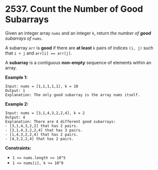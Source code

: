 # 2537. Count the Number of Good Subarrays

Given an integer array `nums` and an integer `k`, return *the number of **good** subarrays of* `nums`.

A subarray `arr` is **good** if there are **at least** `k` pairs of indices `(i, j)` such that `i < j` and `arr[i] == arr[j]`.

A **subarray** is a contiguous **non-empty** sequence of elements within an array.

**Example 1:**

```()
Input: nums = [1,1,1,1,1], k = 10
Output: 1
Explanation: The only good subarray is the array nums itself.
```

**Example 2:**

```()
Input: nums = [3,1,4,3,2,2,4], k = 2
Output: 4
Explanation: There are 4 different good subarrays:
- [3,1,4,3,2,2] that has 2 pairs.
- [3,1,4,3,2,2,4] that has 3 pairs.
- [1,4,3,2,2,4] that has 2 pairs.
- [4,3,2,2,4] that has 2 pairs.
```

**Constraints:**

- `1 <= nums.length <= 10^5`
- `1 <= nums[i], k <= 10^9`
